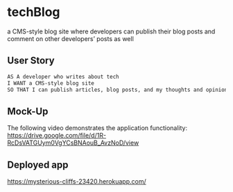 # techBlog
a CMS-style blog site where developers can publish their blog posts and comment on other developers’ posts as well

## User Story

```md
AS A developer who writes about tech
I WANT a CMS-style blog site
SO THAT I can publish articles, blog posts, and my thoughts and opinions
```

## Mock-Up

The following video demonstrates the application functionality: https://drive.google.com/file/d/1R-RcDsVATGUym0VgYCsBNAouB_AvzNoD/view 

## Deployed app
https://mysterious-cliffs-23420.herokuapp.com/
